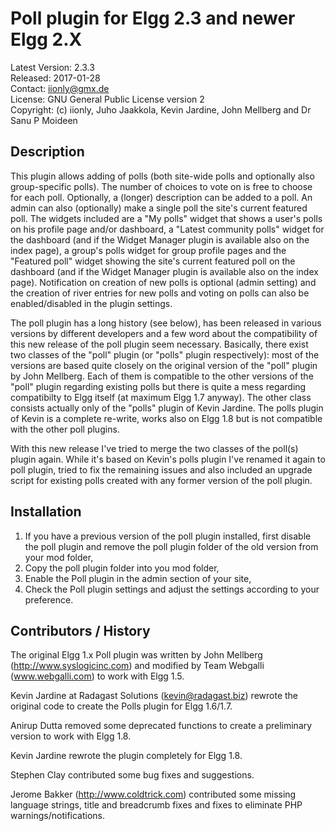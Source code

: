 Poll plugin for Elgg 2.3 and newer Elgg 2.X
===========================================

Latest Version: 2.3.3  
Released: 2017-01-28  
Contact: iionly@gmx.de  
License: GNU General Public License version 2  
Copyright: (c) iionly, Juho Jaakkola, Kevin Jardine, John Mellberg and Dr Sanu P Moideen


Description
-----------

This plugin allows adding of polls (both site-wide polls and optionally also group-specific polls). The number of choices to vote on is free to choose for each poll. Optionally, a (longer) description can be added to a poll. An admin can also (optionally) make a single poll the site's current featured poll. The widgets included are a "My polls" widget that shows a user's polls on his profile page and/or dashboard, a "Latest community polls" widget for the dashboard (and if the Widget Manager plugin is available also on the index page), a group's polls widget for group profile pages and the "Featured poll" widget showing the site's current featured poll on the dashboard (and if the Widget Manager plugin is available also on the index page). Notification on creation of new polls is optional (admin setting) and the creation of river entries for new polls and voting on polls can also be enabled/disabled in the plugin settings.

The poll plugin has a long history (see below), has been released in various versions by different developers and a few word about the compatibility of this new release of the poll plugin seem necessary. Basically, there exist two classes of the "poll" plugin (or "polls" plugin respectively): most of the versions are based quite closely on the original version of the "poll" plugin by John Mellberg. Each of them is compatible to the other versions of the "poll" plugin regarding existing polls but there is quite a mess regarding compatibilty to Elgg itself (at maximum Elgg 1.7 anyway). The other class consists actually only of the "polls" plugin of Kevin Jardine. The polls plugin of Kevin is a complete re-write, works also on Elgg 1.8 but is not compatible with the other poll plugins.

With this new release I've tried to merge the two classes of the poll(s) plugin again. While it's based on Kevin's polls plugin I've renamed it again to poll plugin, tried to fix the remaining issues and also included an upgrade script for existing polls created with any former version of the poll plugin.


Installation
------------

1. If you have a previous version of the poll plugin installed, first disable the poll plugin and remove the poll plugin folder of the old version from your mod folder,
2. Copy the poll plugin folder into you mod folder,
3. Enable the Poll plugin in the admin section of your site,
4. Check the Poll plugin settings and adjust the settings according to your preference.


Contributors / History
----------------------

The original Elgg 1.x Poll plugin was written by John Mellberg
(http://www.syslogicinc.com) and modified by Team Webgalli (www.webgalli.com)
to work with Elgg 1.5.

Kevin Jardine at Radagast Solutions (kevin@radagast.biz) rewrote the original
code to create the Polls plugin for Elgg 1.6/1.7.

Anirup Dutta removed some deprecated functions to create a preliminary version
to work with Elgg 1.8.

Kevin Jardine rewrote the plugin completely for Elgg 1.8.

Stephen Clay contributed some bug fixes and suggestions.

Jerome Bakker (http://www.coldtrick.com) contributed some missing language
strings, title and breadcrumb fixes and fixes to eliminate PHP
warnings/notifications.

